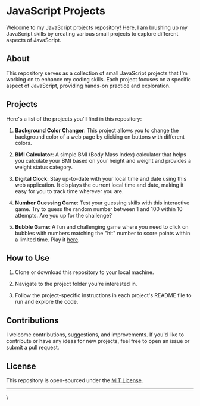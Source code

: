 # JavaScript Projects

Welcome to my JavaScript projects repository! Here, I am brushing up my JavaScript skills by creating various small projects to explore different aspects of JavaScript.

## About

This repository serves as a collection of small JavaScript projects that I'm working on to enhance my coding skills. Each project focuses on a specific aspect of JavaScript, providing hands-on practice and exploration.

## Projects

Here's a list of the projects you'll find in this repository:

1. **Background Color Changer**: This project allows you to change the background color of a web page by clicking on buttons with different colors.

2. **BMI Calculator**: A simple BMI (Body Mass Index) calculator that helps you calculate your BMI based on your height and weight and provides a weight status category.

3. **Digital Clock**: Stay up-to-date with your local time and date using this web application. It displays the current local time and date, making it easy for you to track time wherever you are.

4. **Number Guessing Game**: Test your guessing skills with this interactive game. Try to guess the random number between 1 and 100 within 10 attempts. Are you up for the challenge?

5. **Bubble Game**: A fun and challenging game where you need to click on bubbles with numbers matching the "hit" number to score points within a limited time. Play it [here](https://bubble-game-hs.netlify.app/).



## How to Use

1. Clone or download this repository to your local machine.

2. Navigate to the project folder you're interested in.

3. Follow the project-specific instructions in each project's README file to run and explore the code.

## Contributions

I welcome contributions, suggestions, and improvements. If you'd like to contribute or have any ideas for new projects, feel free to open an issue or submit a pull request.

## License

This repository is open-sourced under the [MIT License](LICENSE.md).

---
\
